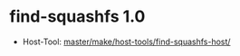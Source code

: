 # find-squashfs 1.0
  - Host-Tool: [master/make/host-tools/find-squashfs-host/](https://github.com/Freetz-NG/freetz-ng/tree/master/make/host-tools/find-squashfs-host/)

